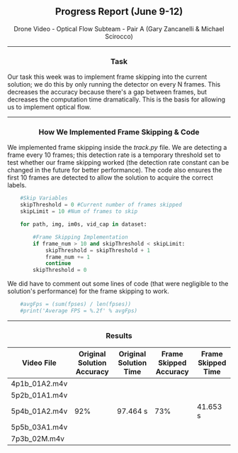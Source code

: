 <center><h2> Progress Report (June 9-12) </h2></center>  

<center> Drone Video - Optical Flow Subteam - Pair A (Gary Zancanelli & Michael Scirocco) </center>  

---

<center> <h3> Task </h3> </center>

Our task this week was to implement frame skipping into the current solution; we do this by only running the detector on every N frames. This decreases the accuracy because there's a gap between frames, but decreases the computation time dramatically. This is the basis for allowing us to implement optical flow.  

--- 

<center> <h3> How We Implemented Frame Skipping & Code </center> </h3>  

We implemented frame skipping inside the *track.py* file. We are detecting a frame every 10 frames; this detection rate is a temporary threshold set to test whether our frame skipping worked (the detection rate constant can be changed in the future for better performance). The code also ensures the first 10 frames are detected to allow the solution to acquire the correct labels.

```python
    #Skip Variables
    skipThreshold = 0 #Current number of frames skipped
    skipLimit = 10 #Num of frames to skip

    for path, img, im0s, vid_cap in dataset:

        #Frame Skipping Implementation
        if frame_num > 10 and skipThreshold < skipLimit:
            skipThreshold = skipThreshold + 1
            frame_num += 1
            continue
        skipThreshold = 0
```

We did have to comment out some lines of code (that were negligible to the solution's performance) for the frame skipping to work.

```python
    #avgFps = (sum(fpses) / len(fpses))
    #print('Average FPS = %.2f' % avgFps)
```

---  

<center><h3> Results </center></h3>  

| Video File    | Original Solution Accuracy | Original Solution Time | Frame Skipped Accuracy | Frame Skipped Time |
| ------------- | -------------------------- | ---------------------- | ---------------------- | ------------------ |
| 4p1b_01A2.m4v |                            |                        |                        |                    |
| 5p2b_01A1.m4v |                            |                        |                        |                    |
| 5p4b_01A2.m4v | 92%                        | 97.464 s               | 73%                    | 41.653 s           |
| 5p5b_03A1.m4v |                            |                        |                        |                    |
| 7p3b_02M.m4v  |                            |                        |                        |                    |
